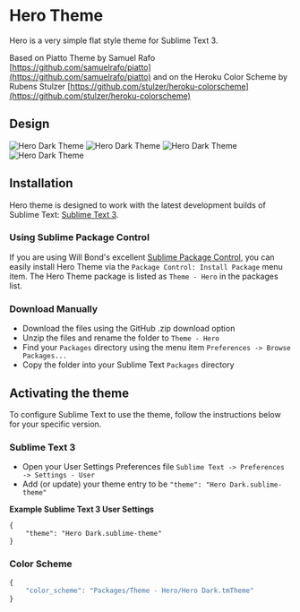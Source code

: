# Hero Theme

 Hero is a very simple flat style theme for Sublime Text 3.

Based on Piatto Theme by Samuel Rafo [https://github.com/samuelrafo/piatto](https://github.com/samuelrafo/piatto) and on the Heroku Color Scheme by Rubens Stulzer [https://github.com/stulzer/heroku-colorscheme](https://github.com/stulzer/heroku-colorscheme)

## Design

![Hero Dark Theme](https://raw.github.com/nickbalestra/Hero/master/images/hero_dark1.png)
![Hero Dark Theme](https://raw.github.com/nickbalestra/Hero/master/images/hero_dark2.png)
![Hero Dark Theme](https://raw.github.com/nickbalestra/Hero/master/images/hero_dark3.png)
![Hero Dark Theme](https://raw.github.com/nickbalestra/Hero/master/images/hero_dark4.png)


## Installation

Hero theme is designed to work with the latest development builds of Sublime Text: [Sublime Text 3](http://www.sublimetext.com/3dev).

### Using Sublime Package Control

If you are using Will Bond's excellent [Sublime Package Control](http://wbond.net/sublime_packages/package_control), you can easily install Hero Theme via the `Package Control: Install Package` menu item. The Hero Theme package is listed as `Theme - Hero` in the packages list.

### Download Manually

* Download the files using the GitHub .zip download option
* Unzip the files and rename the folder to `Theme - Hero`
* Find your `Packages` directory using the menu item  `Preferences -> Browse Packages...`
* Copy the folder into your Sublime Text `Packages` directory

## Activating the theme

To configure Sublime Text to use the theme, follow the instructions below for your specific version.


### Sublime Text 3

* Open your User Settings Preferences file `Sublime Text -> Preferences -> Settings - User`
* Add (or update) your theme entry to be `"theme": "Hero Dark.sublime-theme"`

**Example Sublime Text 3 User Settings**

    {
        "theme": "Hero Dark.sublime-theme"
    }


### Color Scheme

```javascript
{
    "color_scheme": "Packages/Theme - Hero/Hero Dark.tmTheme"
}
```

